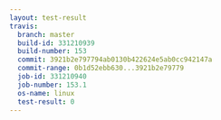 ```yaml
---
layout: test-result
travis:
  branch: master
  build-id: 331210939
  build-number: 153
  commit: 3921b2e797794ab0130b422624e5ab0cc942147a
  commit-range: 0b1d52ebb630...3921b2e79779
  job-id: 331210940
  job-number: 153.1
  os-name: linux
  test-result: 0
---
```


